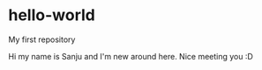 # hello-world
My first repository

Hi my name is Sanju and I'm new around here.
Nice meeting you :D
